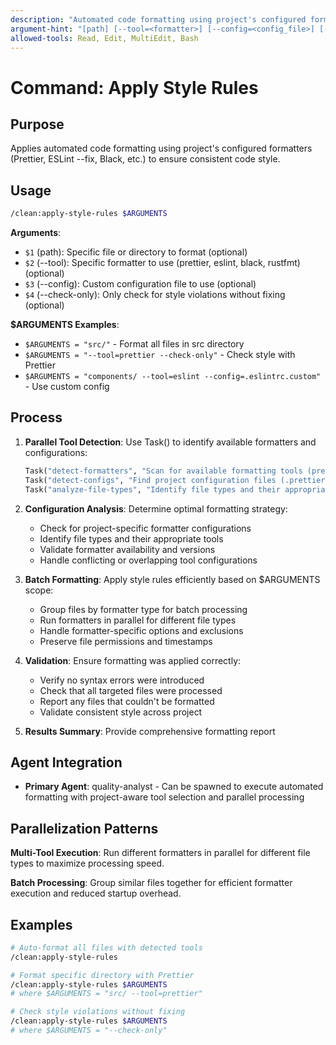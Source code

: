 ```yaml
---
description: "Automated code formatting using project's configured formatter (prettier, eslint --fix, etc.)"
argument-hint: "[path] [--tool=<formatter>] [--config=<config_file>] [--check-only]"
allowed-tools: Read, Edit, MultiEdit, Bash
---
```


# Command: Apply Style Rules

## Purpose

Applies automated code formatting using project's configured formatters (Prettier, ESLint --fix, Black, etc.) to ensure consistent code style.

## Usage

```bash
/clean:apply-style-rules $ARGUMENTS
```

**Arguments**:

- `$1` (path): Specific file or directory to format (optional)
- `$2` (--tool): Specific formatter to use (prettier, eslint, black, rustfmt) (optional)
- `$3` (--config): Custom configuration file to use (optional)
- `$4` (--check-only): Only check for style violations without fixing (optional)

**$ARGUMENTS Examples**:

- `$ARGUMENTS = "src/"` - Format all files in src directory
- `$ARGUMENTS = "--tool=prettier --check-only"` - Check style with Prettier
- `$ARGUMENTS = "components/ --tool=eslint --config=.eslintrc.custom"` - Use custom config

## Process

1. **Parallel Tool Detection**: Use Task() to identify available formatters and configurations:

   ```python
   Task("detect-formatters", "Scan for available formatting tools (prettier, eslint, black, etc.)")
   Task("detect-configs", "Find project configuration files (.prettierrc, .eslintrc, etc.)")
   Task("analyze-file-types", "Identify file types and their appropriate formatters")
   ```

2. **Configuration Analysis**: Determine optimal formatting strategy:
   - Check for project-specific formatter configurations
   - Identify file types and their appropriate tools
   - Validate formatter availability and versions
   - Handle conflicting or overlapping tool configurations

3. **Batch Formatting**: Apply style rules efficiently based on $ARGUMENTS scope:
   - Group files by formatter type for batch processing
   - Run formatters in parallel for different file types
   - Handle formatter-specific options and exclusions
   - Preserve file permissions and timestamps

4. **Validation**: Ensure formatting was applied correctly:
   - Verify no syntax errors were introduced
   - Check that all targeted files were processed
   - Report any files that couldn't be formatted
   - Validate consistent style across project

5. **Results Summary**: Provide comprehensive formatting report

## Agent Integration

- **Primary Agent**: quality-analyst - Can be spawned to execute automated formatting with project-aware tool selection and parallel processing

## Parallelization Patterns

**Multi-Tool Execution**: Run different formatters in parallel for different file types to maximize processing speed.

**Batch Processing**: Group similar files together for efficient formatter execution and reduced startup overhead.

## Examples

```bash
# Auto-format all files with detected tools
/clean:apply-style-rules

# Format specific directory with Prettier
/clean:apply-style-rules $ARGUMENTS
# where $ARGUMENTS = "src/ --tool=prettier"

# Check style violations without fixing
/clean:apply-style-rules $ARGUMENTS
# where $ARGUMENTS = "--check-only"
```
